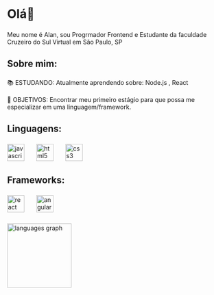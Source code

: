 <h1 align="left">Olá👋</h1>

###

<p align="left">Meu nome é Alan, sou Progrmador Frontend e Estudante da faculdade Cruzeiro do Sul Virtual em São Paulo, SP</p>

###

<h2 align="left">Sobre mim:</h2>

###

<p align="left">📚 ESTUDANDO: Atualmente aprendendo sobre: Node.js , React <br><br>🎯 OBJETIVOS: Encontrar meu primeiro estágio para que possa me especializar em uma linguagem/framework.</p>

###

<h2 align="left">Linguagens:</h2>

###

<div align="left">
  <img src="https://cdn.jsdelivr.net/gh/devicons/devicon/icons/javascript/javascript-original.svg" height="40" alt="javascript logo"  />
  <img width="20" />
  <img src="https://cdn.jsdelivr.net/gh/devicons/devicon/icons/html5/html5-original.svg" height="40" alt="html5 logo"  />
  <img width="20" />
  <img src="https://cdn.jsdelivr.net/gh/devicons/devicon/icons/css3/css3-original.svg" height="40" alt="css3 logo"  />
</div>

###

<h2 align="left">Frameworks:</h2>

###

<div align="left">
  <img src="https://cdn.jsdelivr.net/gh/devicons/devicon/icons/react/react-original.svg" height="40" alt="react logo"  />
  <img width="20" />
  <img src="https://cdn.jsdelivr.net/gh/devicons/devicon/icons/angularjs/angularjs-original.svg" height="40" alt="angularjs logo"  />
  <img width="20" />
</div>

###

<div align="left">
  <img src="https://github-readme-stats.vercel.app/api/top-langs?username=ALanOliveiraSantos&locale=en&hide_title=false&layout=compact&card_width=320&langs_count=5&theme=dracula&hide_border=false&order=2" height="150" alt="languages graph"  />
</div>

###
